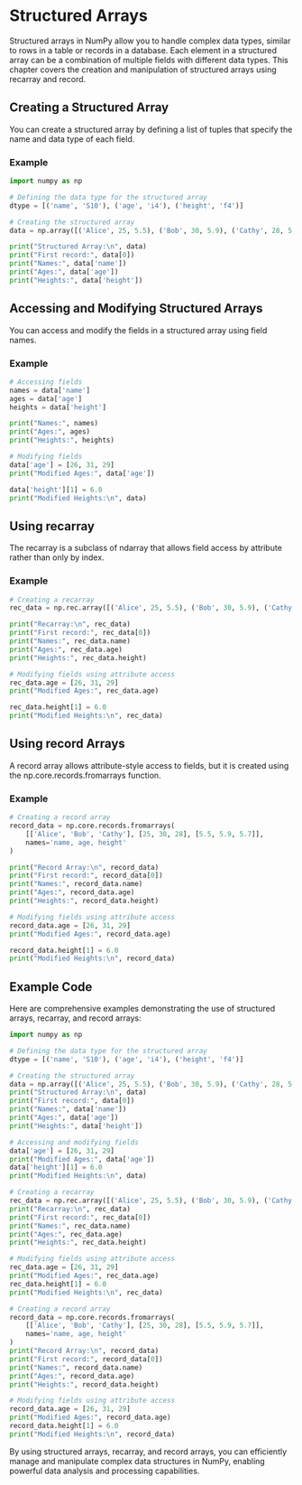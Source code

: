 # Structured Arrays
Structured arrays in NumPy allow you to handle complex data types, similar to rows in a table or records in a database. Each element in a structured array can be a combination of multiple fields with different data types. This chapter covers the creation and manipulation of structured arrays using recarray and record.

## Creating a Structured Array
You can create a structured array by defining a list of tuples that specify the name and data type of each field.

### Example
```python
import numpy as np

# Defining the data type for the structured array
dtype = [('name', 'S10'), ('age', 'i4'), ('height', 'f4')]

# Creating the structured array
data = np.array([('Alice', 25, 5.5), ('Bob', 30, 5.9), ('Cathy', 28, 5.7)], dtype=dtype)

print("Structured Array:\n", data)
print("First record:", data[0])
print("Names:", data['name'])
print("Ages:", data['age'])
print("Heights:", data['height'])
```

## Accessing and Modifying Structured Arrays
You can access and modify the fields in a structured array using field names.

### Example
```python
# Accessing fields
names = data['name']
ages = data['age']
heights = data['height']

print("Names:", names)
print("Ages:", ages)
print("Heights:", heights)

# Modifying fields
data['age'] = [26, 31, 29]
print("Modified Ages:", data['age'])

data['height'][1] = 6.0
print("Modified Heights:\n", data)
```

## Using recarray
The recarray is a subclass of ndarray that allows field access by attribute rather than only by index.

### Example
```python
# Creating a recarray
rec_data = np.rec.array([('Alice', 25, 5.5), ('Bob', 30, 5.9), ('Cathy', 28, 5.7)], dtype=dtype)

print("Recarray:\n", rec_data)
print("First record:", rec_data[0])
print("Names:", rec_data.name)
print("Ages:", rec_data.age)
print("Heights:", rec_data.height)

# Modifying fields using attribute access
rec_data.age = [26, 31, 29]
print("Modified Ages:", rec_data.age)

rec_data.height[1] = 6.0
print("Modified Heights:\n", rec_data)
```

## Using record Arrays
A record array allows attribute-style access to fields, but it is created using the np.core.records.fromarrays function.

### Example
```python
# Creating a record array
record_data = np.core.records.fromarrays(
    [['Alice', 'Bob', 'Cathy'], [25, 30, 28], [5.5, 5.9, 5.7]],
    names='name, age, height'
)

print("Record Array:\n", record_data)
print("First record:", record_data[0])
print("Names:", record_data.name)
print("Ages:", record_data.age)
print("Heights:", record_data.height)

# Modifying fields using attribute access
record_data.age = [26, 31, 29]
print("Modified Ages:", record_data.age)

record_data.height[1] = 6.0
print("Modified Heights:\n", record_data)
```

## Example Code
Here are comprehensive examples demonstrating the use of structured arrays, recarray, and record arrays:

```python
import numpy as np

# Defining the data type for the structured array
dtype = [('name', 'S10'), ('age', 'i4'), ('height', 'f4')]

# Creating the structured array
data = np.array([('Alice', 25, 5.5), ('Bob', 30, 5.9), ('Cathy', 28, 5.7)], dtype=dtype)
print("Structured Array:\n", data)
print("First record:", data[0])
print("Names:", data['name'])
print("Ages:", data['age'])
print("Heights:", data['height'])

# Accessing and modifying fields
data['age'] = [26, 31, 29]
print("Modified Ages:", data['age'])
data['height'][1] = 6.0
print("Modified Heights:\n", data)

# Creating a recarray
rec_data = np.rec.array([('Alice', 25, 5.5), ('Bob', 30, 5.9), ('Cathy', 28, 5.7)], dtype=dtype)
print("Recarray:\n", rec_data)
print("First record:", rec_data[0])
print("Names:", rec_data.name)
print("Ages:", rec_data.age)
print("Heights:", rec_data.height)

# Modifying fields using attribute access
rec_data.age = [26, 31, 29]
print("Modified Ages:", rec_data.age)
rec_data.height[1] = 6.0
print("Modified Heights:\n", rec_data)

# Creating a record array
record_data = np.core.records.fromarrays(
    [['Alice', 'Bob', 'Cathy'], [25, 30, 28], [5.5, 5.9, 5.7]],
    names='name, age, height'
)
print("Record Array:\n", record_data)
print("First record:", record_data[0])
print("Names:", record_data.name)
print("Ages:", record_data.age)
print("Heights:", record_data.height)

# Modifying fields using attribute access
record_data.age = [26, 31, 29]
print("Modified Ages:", record_data.age)
record_data.height[1] = 6.0
print("Modified Heights:\n", record_data)
```

By using structured arrays, recarray, and record arrays, you can efficiently manage and manipulate complex data structures in NumPy, enabling powerful data analysis and processing capabilities.
